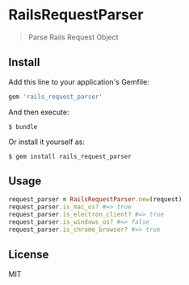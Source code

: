 # RailsRequestParser
> Parse Rails Request Object

## Install
Add this line to your application's Gemfile:

```ruby
gem 'rails_request_parser'
```
And then execute:
```
$ bundle
```
Or install it yourself as:
```
$ gem install rails_request_parser
```

## Usage
```ruby
request_parser = RailsRequestParser.new(request)
request_parser.is_mac_os? #=> true
request_parser.is_electron_client? #=> true
request_parser.is_windows_os? #=> false
request_parser.is_chrome_browser? #=> true
```

## License
MIT
